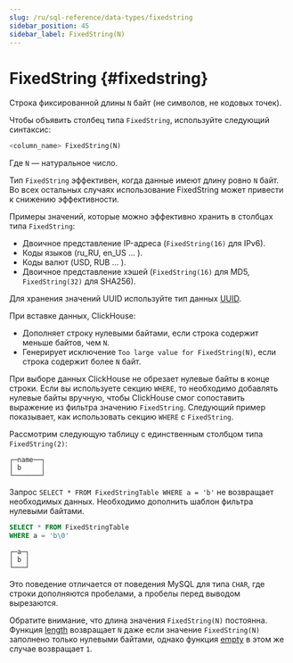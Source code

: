 ```yaml
---
slug: /ru/sql-reference/data-types/fixedstring
sidebar_position: 45
sidebar_label: FixedString(N)
---
```


# FixedString {#fixedstring}

Строка фиксированной длины `N` байт (не символов, не кодовых точек).

Чтобы объявить столбец типа `FixedString`, используйте следующий синтаксис:

``` sql
<column_name> FixedString(N)
```

Где `N` — натуральное число.

Тип `FixedString` эффективен, когда данные имеют длину ровно `N` байт. Во всех остальных случаях использование FixedString может привести к снижению эффективности.

Примеры значений, которые можно эффективно хранить в столбцах типа `FixedString`:

-   Двоичное представление IP-адреса (`FixedString(16)` для IPv6).
-   Коды языков (ru_RU, en_US ... ).
-   Коды валют (USD, RUB ... ).
-   Двоичное представление хэшей (`FixedString(16)` для MD5, `FixedString(32)` для SHA256).

Для хранения значений UUID используйте тип данных [UUID](uuid.md).

При вставке данных, ClickHouse:

-   Дополняет строку нулевыми байтами, если строка содержит меньше байтов, чем `N`.
-   Генерирует исключение `Too large value for FixedString(N)`, если строка содержит более `N` байт.

При выборе данных ClickHouse не обрезает нулевые байты в конце строки. Если вы используете секцию `WHERE`, то необходимо добавлять нулевые байты вручную, чтобы ClickHouse смог сопоставить выражение из фильтра значению `FixedString`. Следующий пример показывает, как использовать секцию `WHERE` с `FixedString`.

Рассмотрим следующую таблицу с единственным столбцом типа `FixedString(2)`:

``` text
┌─name──┐
│ b     │
└───────┘
```

Запрос `SELECT * FROM FixedStringTable WHERE a = 'b'` не возвращает необходимых данных. Необходимо дополнить шаблон фильтра нулевыми байтами.

``` sql
SELECT * FROM FixedStringTable
WHERE a = 'b\0'
```

``` text
┌─a─┐
│ b │
└───┘
```

Это поведение отличается от поведения MySQL для типа `CHAR`, где строки дополняются пробелами, а пробелы перед выводом вырезаются.

Обратите внимание, что длина значения `FixedString(N)` постоянна. Функция [length](../../sql-reference/data-types/fixedstring.md#array_functions-length) возвращает `N` даже если значение `FixedString(N)` заполнено только нулевыми байтами, однако функция [empty](../../sql-reference/data-types/fixedstring.md#empty) в этом же случае возвращает `1`.
